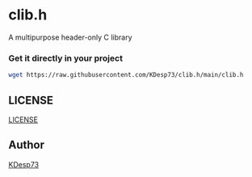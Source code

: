 # clib.h 

A multipurpose header-only C library

### Get it directly in your project

```bash
wget https://raw.githubusercontent.com/KDesp73/clib.h/main/clib.h
```

## LICENSE

[LICENSE](./LICENSE)

## Author

[KDesp73](https://github.com/KDesp73)
